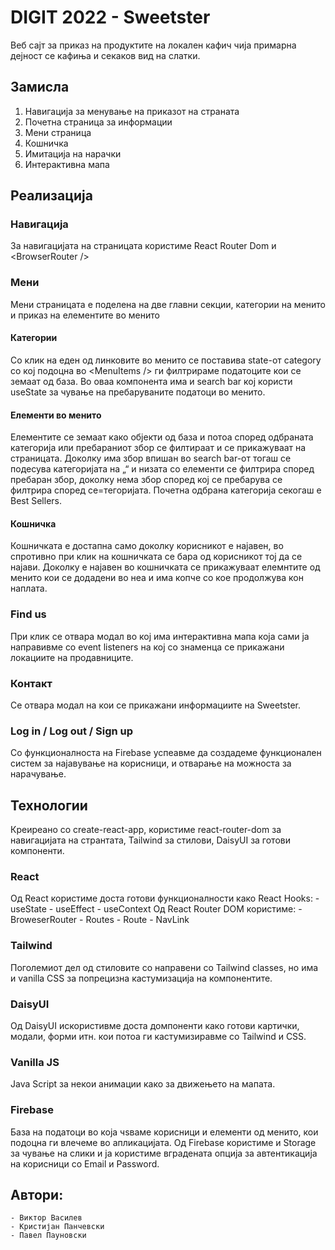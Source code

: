 # DIGIT 2022 - Sweetster

Веб сајт за приказ на продуктите на локален кафич чија примарна дејност се кафиња и секаков вид на слатки.

## Замисла

1. Навигација за менување на приказот на страната
2. Почетна страница за информации
3. Мени страница
4. Кошничка
5. Имитација на нарачки
6. Интерактивна мапа

## Реализација

### Навигација

За навигацијата на страницата користиме React Router Dom и &lt;BrowserRouter /&gt;

### Мени

Мени страницата е поделена на две главни секции, категории на менито и приказ на елементите во менито

#### Категории

Со клик на еден од линковите во менито се поставива state-от category со кој подоцна во &lt;MenuItems /&gt; ги филтрираме податоците кои се земаат од база.
Во оваа компонента има и search bar кој користи useState за чување на пребаруваните податоци во менито.

#### Елементи во менито

Елементите се земаат како објекти од база и потоа според одбраната категорија или пребараниот збор се филтираат и се прикажуваат на страницата.
Доколку има збор впишан во search bar-от тогаш се подесува категоријата на „“ и низата со елементи се филтрира според пребаран збор, доколку нема збор според кој се пребарува се филтрира според се=тегоријата.
Почетна одбрана категорија секогаш е Best Sellers.

#### Кошничка

Кошничката е достапна само доколку корисникот е најавен, во спротивно при клик на кошничката се бара од корисникот тој да се најави.
Доколку е најавен во кошничката се прикажуваат елемнтите од менито кои се додадени во неа и има копче со кое продолжува кон наплата.

### Find us

При клик се отвара модал во кој има интерактивна мапа која сами ја направивме со event listeners на кој со знаменца се прикажани локациите на продавниците.

### Контакт

Се отвара модал на кои се прикажани информациите на Sweetster.

### Log in / Log out / Sign up

Со функционалноста на Firebase успеавме да создадеме функционален систем за најавување на корисници, и отварање на можноста за нарачување.

## Технологии

Креиреано со create-react-app, користиме react-router-dom за навигацијата на странтата, Tailwind за стилови, DaisyUI за готови компоненти.

### React

Од React користиме доста готови функционалности како React Hooks: - useState - useEffect - useContext
Од React Router DOM користиме: - BroweserRouter - Routes - Route - NavLink

### Tailwind

Поголемиот дел од стиловите со направени со Tailwind classes, но има и vanilla CSS за попрецизна кастумизација на компонентите.

### DaisyUI

Од DaisyUI искористивме доста домпоненти како готови картички, модали, форми итн. кои потоа ги кастумизиравме со Tailwind и CSS.

### Vanilla JS

Java Script за некои анимации како за движењето на мапата.

### Firebase

База на податоци во која чѕваме корисници и елементи од менито, кои подоцна ги влечеме во апликацијата.
Од Firebase користиме и Storage за чување на слики и ја користиме вградената опција за автентикација на корисници со Email и Password.

## Автори:

    - Виктор Василев
    - Кристијан Панчевски
    - Павел Пауновски
